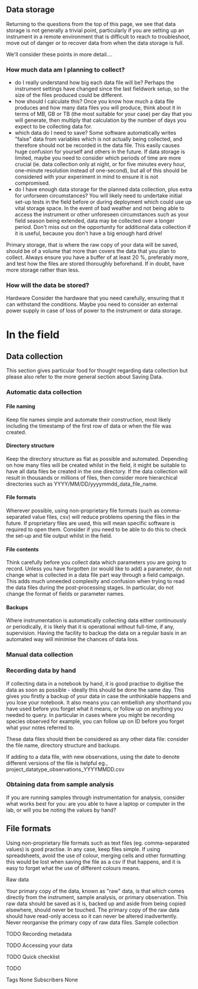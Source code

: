 

## Data storage ##

Returning to the questions from the top of this page, we see that data storage is not generally a trivial point, particularly if you are setting up an instrument in a remote environment that is difficult to reach to troubleshoot, move out of danger or to recover data from when the data storage is full.

We'll consider these points in more detail....

### How much data am I planning to collect? ###

* do I really understand how big each data file will be? Perhaps the instrument settings have changed since the last fieldwork setup, so the size of the files produced could be different.
* how should I calculate this? Once you know how much a data file produces and how many data files you will produce, think about it in terms of MB, GB or TB (the most suitable for your case) per day that you will generate, then multiply that calculation by the number of days you expect to be collecting data for.
* which data do I need to save? Some software automatically writes "false" data from variables which is not actually being collected, and therefore should not be recorded in the data file. This easily causes huge confusion for yourself and others in the future. If data storage is limited, maybe you need to consider which periods of time are more crucial (ie. data collection only at night, or for five minutes every hour, one-minute resolution instead of one-second), but all of this should be considered with your experiment in mind to ensure it is not compromised.
* do I have enough data storage for the planned data collection, plus extra for unforseen circumstances? You will likely need to undertake initial set-up tests in the field before or during deployment which could use up vital storage space. In the event of bad weather and not being able to access the instrument or other unforeseen circumstances such as your field season being extended, data may be collected over a longer period. Don't miss out on the opportunity for additional data collection if it is useful, because you don't have a big enough hard drive!

Primary storage, that is where the raw copy of your data will be saved, should be of a volume that more than covers the data that you plan to collect. Always ensure you have a buffer of at least 20 %, preferably more, and test how the files are stored thoroughly beforehand. If in doubt, have more storage rather than less.

### How will the data be stored? ###

Hardware Consider the hardware that you need carefully, ensuring that it can withstand the conditions. Maybe you need to consider an external power supply in case of loss of power to the instrument or data storage.

# In the field #

## Data collection ##

This section gives particular food for thought regarding data collection but please also refer to the more general section about Saving Data.

### Automatic data collection ###

#### File naming ####
Keep file names simple and automate their construction, most likely including the timestamp of the first row of data or when the file was created.

#### Directory structure ####
Keep the directory structure as flat as possible and automated. Depending on how many files will be created whilst in the field, it might be suitable to have all data files be created in the one directory. If the data collection will result in thousands or millions of files, then consider more hierarchical directories such as YYYY/MM/DD/yyyymmdd_data_file_name.

#### File formats ####
Wherever possible, using non-proprietary file formats (such as comma-separated value files, csv) will reduce problems opening the files in the future. If proprietary files are used, this will mean specific software is required to open them. Consider if you need to be able to do this to check the set-up and file output whilst in the field.

#### File contents ####
Think carefully before you collect data which parameters you are going to record. Unless you have forgotten (or would like to add) a parameter, do not change what is collected in a data file part way through a field campaign. This adds much unneeded complexity and confusion when trying to read the data files during the post-processing stages. In particular, do not change the format of fields or parameter names.

#### Backups ##### 
Where instrumentation is automatically collecting data either continuously or periodically, it is likely that it is operational without full-time, if any, supervision. Having the facility to backup the data on a regular basis in an automated way will minimise the chances of data loss.

### Manual data collection ###


### Recording data by hand ###
If collecting data in a notebook by hand, it is good practise to digitise the data as soon as possible - ideally this should be done the same day. This gives you firstly a backup of your data in case the unthinkable happens and you lose your notebook. It also means you can embellish any shorthand you have used before you forget what it means, or follow up on anything you needed to query. In particular in cases where you might be recording species observed for example, you can follow up on ID before you forget what your notes referred to.

These data files should then be considered as any other data file: consider the file name, directory structure and backups.

If adding to a data file, with new observations, using the date to denote different versions of the file is helpful eg., project_datatype_observations_YYYYMMDD.csv

### Obtaining data from sample analysis ### 
If you are running samples through instrumentation for analysis, consider what works best for you: are you able to have a laptop or computer in the lab, or will you be noting the values by hand?

## File formats ####
Using non-proprietary file formats such as text files (eg. comma-separated values) is good practise. In any case, keep files simple. If using spreadsheets, avoid the use of colour, merging cells and other formatting: this would be lost when saving the file as a csv if that happens, and it is easy to forget what the use of different colours means.

Raw data

Your primary copy of the data, known as "raw" data, is that which comes directly from the instrument, sample analysis, or primary observation. This raw data should be saved as it is, backed up and aside from being copied elsewhere, should never be touched. The primary copy of the raw data should have read-only access so it can never be altered inadvertently. Never reorganise the primary copy of raw data files.
Sample collection

TODO
Recording metadata

TODO
Accessing your data

TODO
Quick checklist

TODO

Tags
None
Subscribers
None

